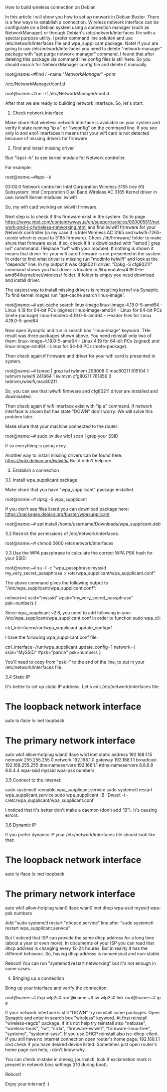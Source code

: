 How to build wireless connection on Debian

In this article i will show you how to set up network in Debian Buster. There is a few ways to establish a connection. 
Wireless network interface can be configurate on a Debian system using a connection manager (such as NetworkManager) or through Debian's /etc/network/interfaces file with a special purpose utility.
I prefer command line solution and use /etc/network/interfaces file and wpa_supplicant package. Note! If your are going to use /etc/network/interfaces you need to delete "network-manager" package
with "apt purge network-manager" command. I found that after deleting this package via command line config files is still here. So you should search for NetworkManager config file and  delete it manually.

root@name:~#find / -name "*NetworkManager*" -print
 
/etc/NetworkManager/conf.d

root@name:~#rm -rf /etc/NetworkManager/conf.d

After that we are ready to building network interface. So, let's start. 


1. Check network interface

Make shure that wireless network interface is avaliable on your system and verify it state running "ip a" or "iwconfig" on the command line. 
If you see only lo and eno1 interfaces it means that your wifi card is not detected because of missing drivers for firmware. 


2. Find and install missing driver

Run "lspci -k" to see kernel module for Network controller. 

For example:

root@name:~#lspci -k

03:00.0 Network controller: Intel Corporation Wireless 3165 (rev 81)
	Subsystem: Intel Corporation Dual Band Wireless AC 3165
	Kernel driver in use: iwlwifi
	Kernel modules: iwlwifi 

So, my wifi card working on iwlwifi firmware. 

Next step is to check if this firmware exist in the system. 
Go to page https://www.intel.com/content/www/us/en/support/articles/000005511/network-and-i-o/wireless-networking.html and find iwlwifi firmware 
for your Network controller (in my case it is Intel Wireless AC 3165 and iwlwifi-7265-ucode which is equal to 3165 firmware).
Check /lib/firmware/ folder to make shure that firmware exist. if so, check if it is downloaded with "lsmod | grep iwl" commmand. (Replace "iwl" with your module).
If nothing is shown it means that driver for your wifi card firmware is not presented in the system. In order to find what driver is missing run "modinfo iwlwifi" and look at the "depends" line. In my output it was cfg80211 driver.  "Dpkg -S cfg80211" command shows 
you that driver is located in /lib/modules/4.19.0-5-amd64/kernel/net/wireless/ folder. If folder is empty you need download and install driver.  

The easiest way to install missing drivers is reinstalling kernel via Synaptic. To find kernel images run "apt-cache search linux-image". 

root@name:~# apt-cache search linux-image
linux-image-4.19.0-5-amd64 - Linux 4.19 for 64-bit PCs (signed)
linux-image-amd64 - Linux for 64-bit PCs (meta-package)
linux-headers-4.19.0-5-amd64 - Header files for Linux 4.19.0-5-amd64

Now open Synaptic and run in search box "linux-image" keyword. THe result was three packages shown above. You need reinstall only two of them: linux-image-4.19.0-5-amd64 - Linux 4.19 for 64-bit PCs (signed)
and linux-image-amd64 - Linux for 64-bit PCs (meta-package).

Then check again if firmware and driver for your wifi card is presented in system.

root@name:~# lsmod | grep iwl
iwlmvm                299008  0
mac80211              815104  1 iwlmvm
iwlwifi               241664  1 iwlmvm
cfg80211              761856  3 iwlmvm,iwlwifi,mac80211

So, you can see that iwlwifi firmware and cfg80211 driver are installed and downloaded. 

Then check again if wifi interface exist with "ip a" command. If network interface is shown but has state "DOWN" don't worry. We will solve this problem later. 

Make shure that your machine connected to the router:

root@name:~# sudo iw dev wlo1 scan | grep your SSID

If so everything is going okey. 

Another way to install missing drivers can be found here: https://wiki.debian.org/iwlwifi# But it didn't help me. 


3. Establish a connection


3.1. Install wpa_supplicant package

Make shure that you have "wpa_supplicant" package installed. 

root@name:~# dpkg -S wpa_supplicant

If you don't see files listed you can download package here: https://packages.debian.org/buster/wpasupplicant

root@name:~# apt install /home/username/Downloads/wpa_supplicant.deb


3.2 Restrict the permissions of /etc/network/interfaces.

root@name:~# chmod 0600 /etc/network/interfaces


3.3 Use the WPA passphrase to calculate the correct WPA PSK hash for your SSID:

root@name:~# su -l -c "wpa_passphrase myssid my_very_secret_passphrase > /etc/wpa_supplicant/wpa_supplicant.conf"

The above command gives the following output to "/etc/wpa_supplicant/wpa_supplicant.conf":

network={
        ssid="myssid"
        #psk="my_very_secret_passphrase"
        psk=numbers
}

Since wpa_supplicant v2.6, you need to add following in your /etc/wpa_supplicant/wpa_supplicant.conf in order to function sudo wpa_cli:

ctrl_interface=/run/wpa_supplicant 
update_config=1

I have the following wpa_supplicant.conf file:

ctrl_interface=/run/wpa_supplicant
update_config=1
network={
	ssid="MySSID"
	#psk="parola"
	psk=numbers
}

You'll need to copy from "psk=" to the end of the line, to put in your /etc/network/interfaces file. 


3.4 Static IP

It's better to set up static IP address. Let's edit /etc/network/interfaces file:

# The loopback network interface
auto lo
iface lo inet loopback

# The primary network interface
auto wlo1
allow-hotplug wlan0
iface wlo1 inet static
        address 192.168.1.15
        netmask 255.255.255.0
        network 192.168.1.0
        gateway 192.168.1.1
        broadcast 192.168.255.255
        dns-nameservers 192.168.1.1
        #dns-nameservers 8.8.8.8 8.8.4.4
        wpa-ssid myssid
        wpa-psk numbers


3.5 Connect to the internet:

sudo systemctl reenable wpa_supplicant.service
sudo systemctl restart wpa_supplicant.service
sudo wpa_supplicant -B -Dwext -i <interface> -c/etc/wpa_supplicant/wpa_supplicant.conf

I noticed that it's better don't make a daemon (don't add "B"). It's causing errors.


3.6 Dynamic IP

If you prefer dynamic IP your /etc/network/interfaces file should look like that: 

# The loopback network interface
auto lo
iface lo inet loopback

# The primary network interface
auto wlo1
allow-hotplug wlan0
iface wlan0 inet dhcp
        wpa-ssid myssid
        wpa-psk numbers

Add "sudo systemctl restart "dhcpcd.service" line after "sudo systemctl restart wpa_supplicant.service"

But I noticed that ISP can provide the same dhcp address for a long time (about a year or even more). In documents of your ISP you can read that dhcp address is changing every 12-24 houres.
But in reality it has the different behavour. So, having dhcp address is nonsensical and non-stable. 

Reboot! You can run "systemctl restart networking" but it's not enough in some cases.  


4. Bringing up a connection

Bring up your interface and verify the connection: 

root@name:~# ifup wlp2s0
root@name:~# iw wlp2s0 link
root@name:~# ip a

If your network interface is still "DOWN" try reinstall some packages. Open Synaptic and enter in search box "wireless" keyword. 
At first reinstall "wireless-regdb" package. If it's not help try reinstall also "netbase", "wireless-tools", "iw", "crda", "firmware-iwlwifi", 
"firmware-linux-free", "systemd", "systemd-sysv". If you use DHCP reinstall also isc-dhcp-client. If you still have no internet connection open router's home page: 192.168.1.1 and check if 
you have desired device listed. Sometimes just open router's home page can help, i don't know why. 

You can check mistake in dmesg, journalctl, look if exclamation mark is present in network bios settings (f10 during boot). 

Reboot!

Enjoy your internet! :)
